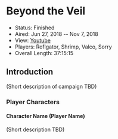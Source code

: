 # Beyond the Veil

* Status: Finished
* Aired: Jun 27, 2018 -- Nov 7, 2018
* View: [Youtube](https://www.youtube.com/watch?v=HSxPcB5p8Y8&list=PLfASEnzB7i1YPmDMy5WrToWu-RDrzzvUM)
* Players: Roflgator, Shrimp, Valco, Sorry
* Overall Length: 37:15:15

## Introduction

(Short description of campaign TBD)

### Player Characters

#### Character Name (Player Name)

(Short description TBD)
